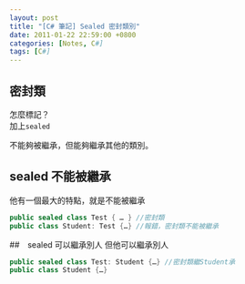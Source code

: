 ```yaml
---
layout: post
title: "[C# 筆記] Sealed 密封類別"
date: 2011-01-22 22:59:00 +0800
categories: [Notes, C#]
tags: [C#]
---
```


## 密封類
怎麼標記？  
加上`sealed`    
  
不能夠被繼承，但能夠繼承其他的類別。

## sealed 不能被繼承
他有一個最大的特點，就是不能被繼承  
```c#
public sealed class Test { … } //密封類
public class Student: Test {…} //報錯，密封類不能被繼承
```

##　sealed 可以繼承別人
但他可以繼承別人
```c#
public sealed class Test: Student {…} //密封類繼Student承
public class Student {…}
```